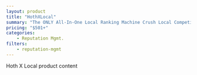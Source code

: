 ```yaml
---
layout: product
title: "HothXLocal"
summary: "The ONLY All-In-One Local Ranking Machine Crush Local Competition & Rank in Google+ Local"
pricing: "$501+"
categories: 
    - Reputation Mgmt.
filters: 
    - reputation-mgmt
---
```


Hoth X Local product content